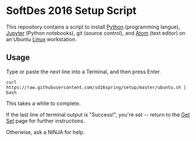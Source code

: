 # SoftDes 2016 Setup Script

This repository contains a script to install [Python](https://www.python.org) (programming langue), [Jupyter](http://jupyter.org) (Python notebooks), git (source control), and [Atom](https://atom.io) (text editor) on an Ubuntu [Linux](https://en.wikipedia.org/wiki/Linux) workstation.

## Usage

Type or paste the next line into a Terminal, and then press Enter.
```
curl https://raw.githubusercontent.com/sd16spring/setup/master/ubuntu.sh | bash
```

This takes a while to complete.

If the last line of terminal output is "Success!", you're set -- return to the [Get Set](https://sites.google.com/site/sd16spring/home/assignments-and-mini-projects/setup-your-environment) page for further instructions.

Otherwise, ask a NINJA for help.

